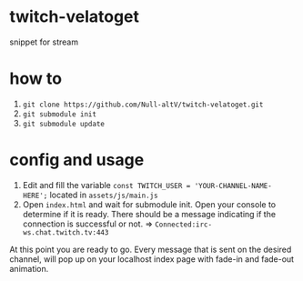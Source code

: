# twitch-velatoget
snippet for stream

# how to

1. `git clone https://github.com/Null-altV/twitch-velatoget.git`
2. `git submodule init`
3. `git submodule update`

# config and usage

1. Edit and fill the variable `const TWITCH_USER = 'YOUR-CHANNEL-NAME-HERE';` located in `assets/js/main.js`
2. Open `index.html` and wait for submodule init. Open your console to determine if it is ready. There should be a message indicating if the connection is successful or not. => `Connected:irc-ws.chat.twitch.tv:443`

At this point you are ready to go. Every message that is sent on the desired channel, will pop up on your localhost index page with fade-in and fade-out animation.
